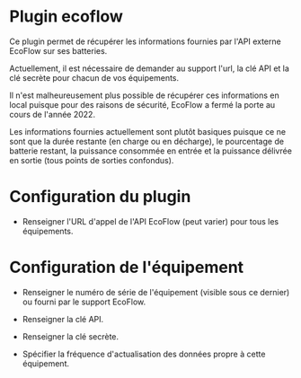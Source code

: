 # Plugin ecoflow

Ce plugin permet de récupérer les informations fournies par l'API externe EcoFlow sur ses batteries.

Actuellement, il est nécessaire de demander au support l'url, la clé API et la clé secrète pour chacun de vos équipements.

Il n'est malheureusement plus possible de récupérer ces informations en local puisque pour des raisons de sécurité, EcoFlow a fermé la porte au cours de l'année 2022.

Les informations fournies actuellement sont plutôt basiques puisque ce ne sont que la durée restante (en charge ou en décharge), le pourcentage de batterie restant, la puissance consommée en entrée et la puissance délivrée en sortie (tous points de sorties confondus).


# Configuration du plugin

- Renseigner l'URL d'appel de l'API EcoFlow (peut varier) pour tous les équipements.


# Configuration de l'équipement

- Renseigner le numéro de série de l'équipement (visible sous ce dernier) ou fourni par le support EcoFlow.

- Renseigner la clé API.

- Renseigner la clé secrète.

- Spécifier la fréquence d'actualisation des données propre à cette équipement.

